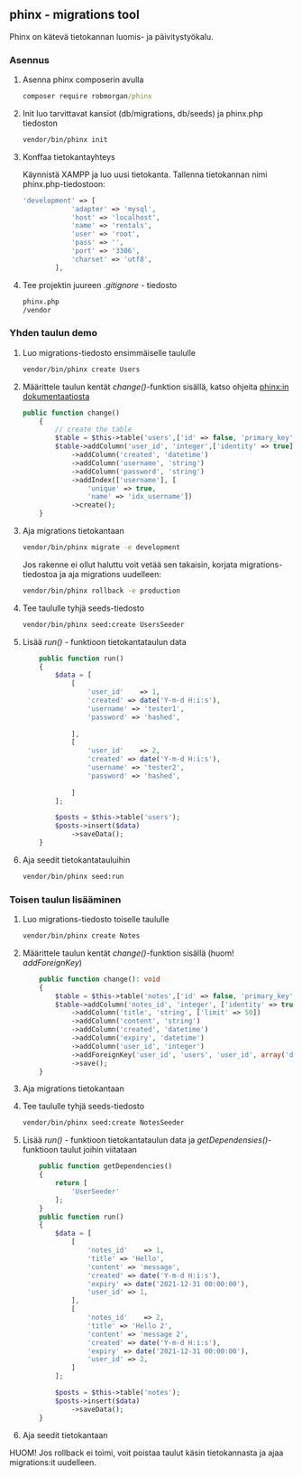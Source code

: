 ## phinx - migrations tool

Phinx on kätevä tietokannan luomis- ja päivitystyökalu. 

### Asennus

1. Asenna phinx composerin avulla

    ```cmd
    composer require robmorgan/phinx
    ```

2. Init luo tarvittavat kansiot (db/migrations, db/seeds) ja phinx.php tiedoston 

    ```cmd
    vendor/bin/phinx init
    ```

3. Konffaa tietokantayhteys

    Käynnistä XAMPP ja luo uusi tietokanta. Tallenna tietokannan nimi phinx.php-tiedostoon:

    ```php
    'development' => [
                'adapter' => 'mysql',
                'host' => 'localhost',
                'name' => 'rentals',
                'user' => 'root',
                'pass' => '',
                'port' => '3306',
                'charset' => 'utf8',
            ],
    ```

4. Tee projektin juureen *.gitignore* - tiedosto

    ```cmd
    phinx.php
    /vendor
    ```

### Yhden taulun demo

1. Luo migrations-tiedosto ensimmäiselle taululle

    ```cmd
    vendor/bin/phinx create Users
    ```

2. Määrittele taulun kentät *change()*-funktion sisällä, katso ohjeita [phinx:in dokumentaatiosta](https://book.cakephp.org/phinx/0/en/index.html)

    ```php 
    public function change()
        {
            // create the table
            $table = $this->table('users',['id' => false, 'primary_key' => ['user_id']]);
            $table->addColumn('user_id', 'integer',['identity' => true])
                ->addColumn('created', 'datetime')
                ->addColumn('username', 'string')
                ->addColumn('password', 'string')
                ->addIndex(['username'], [
                    'unique' => true,
                    'name' => 'idx_username'])
                ->create();
        }
    ```

3. Aja migrations tietokantaan

    ```cmd
    vendor/bin/phinx migrate -e development
    ```

    Jos rakenne ei ollut haluttu voit vetää sen takaisin, korjata migrations-tiedostoa ja aja migrations uudelleen:

    ```cmd
    vendor/bin/phinx rollback -e production
    ```

4. Tee taululle tyhjä seeds-tiedosto

    ```cmd
    vendor/bin/phinx seed:create UsersSeeder
    ```

5. Lisää *run()* - funktioon tietokantataulun data

    ```php
        public function run()
        {
            $data = [
                [
                    'user_id'    => 1,
                    'created' => date('Y-m-d H:i:s'),
                    'username' => 'tester1',
                    'password' => 'hashed',
            
                ],
                [
                    'user_id'    => 2,
                    'created' => date('Y-m-d H:i:s'),
                    'username' => 'tester2',
                    'password' => 'hashed',
            
                ]
            ];

            $posts = $this->table('users');
            $posts->insert($data)
                ->saveData();
        }
    ```

6. Aja seedit tietokantatauluihin

    ```cmd
    vendor/bin/phinx seed:run   
    ```

### Toisen taulun lisääminen

1. Luo migrations-tiedosto toiselle taululle

    ```cmd
    vendor/bin/phinx create Notes
    ```

2. Määrittele taulun kentät *change()*-funktion sisällä (huom! *addForeignKey*) 

    ```php
        public function change(): void
        {
            $table = $this->table('notes',['id' => false, 'primary_key' => ['notes_id']]);
            $table->addColumn('notes_id', 'integer', ['identity' => true])
                ->addColumn('title', 'string', ['limit' => 50])
                ->addColumn('content', 'string')
                ->addColumn('created', 'datetime')
                ->addColumn('expiry', 'datetime')
                ->addColumn('user_id', 'integer')
                ->addForeignKey('user_id', 'users', 'user_id', array('delete'=> 'CASCADE', 'update'=> 'NO_ACTION'))
                ->save();
        }
    ```

3. Aja migrations tietokantaan

4. Tee taululle tyhjä seeds-tiedosto

    ```cmd
    vendor/bin/phinx seed:create NotesSeeder
    ```

5. Lisää *run()* - funktioon tietokantataulun data ja *getDependensies()*-funktioon taulut joihin viitataan

    ```php
        public function getDependencies()
        {
            return [
                'UserSeeder'
            ];
        }
        public function run()
        {
            $data = [
                [
                    'notes_id'    => 1,
                    'title' => 'Hello',
                    'content' => 'message',
                    'created' => date('Y-m-d H:i:s'),
                    'expiry' => date('2021-12-31 00:00:00'), 
                    'user_id' => 1,
                ],
                [
                    'notes_id'    => 2,
                    'title' => 'Hello 2',
                    'content' => 'message 2',
                    'created' => date('Y-m-d H:i:s'),
                    'expiry' => date('2021-12-31 00:00:00'), 
                    'user_id' => 2,
                ]
            ];

            $posts = $this->table('notes');
            $posts->insert($data)
                ->saveData();
        }
    ```

6. Aja seedit tietokantaan

HUOM! Jos rollback ei toimi, voit poistaa taulut käsin tietokannasta ja ajaa migrations:it uudelleen.

